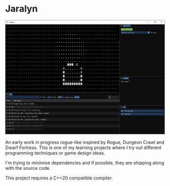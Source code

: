 # Jaralyn

![Image](./jaralyn.png)

An early work in progress rogue-like inspired by Rogue, Dungeon Crawl and Dwarf Fortress.
This is one of my learning projects where I try out different programming techniques or game design ideas.

I'm trying to minimise dependencies and if possible, they are shipping along with the source code.

This project requires a C++20 compatible compiler.
